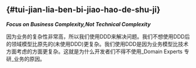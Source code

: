 ##  {#tui-jian-lia-ben-bi-jiao-hao-de-shu-ji}

_**Focus on Business Complexity,Not Technical Complexity**_

因为业务的复杂性非常高，所以我们使用DDD来解决问题。我们不想使用DDD后的领域模型比原先的\(未使用DDD\)更复杂。我们使用DDD是因为业务模型比技术方面考虑的方面更复杂。这就是为什么开发者们不得不使用_Domain Experts 专研_业务的原因。

